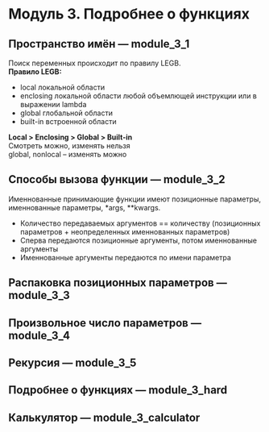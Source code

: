 # Модуль 3. Подробнее о функциях  

## Пространство имён — module_3_1  
Поиск переменных происходит по правилу LEGB.  
**Правило LEGB:**  
- local локальной области  
- enclosing локальной области любой объемлющей инструкции или в выражении lambda  
- global глобальной области  
- built-in встроенной области
  
**Local > Enclosing > Global > Built-in**  
Смотреть можно, изменять нельзя  
global, nonlocal – изменять можно  

## Способы вызова функции — module_3_2  
Именнованные принимающие функции имеют позиционные параметры, именнованные параметры, *args, **kwargs.  
- Количество передаваемых аргументов == количеству (позиционных параметров + неопределенных именнованных параметров)  
- Сперва передаются позиционные аргументы, потом именнованные аргументы  
- Именнованные аргументы передаются по имени параметра  


## Распаковка позиционных параметров — module_3_3  


## Произвольное число параметров — module_3_4  


## Рекурсия — module_3_5  


## Подробнее о функциях — module_3_hard  


## Калькулятор — module_3_calculator  


